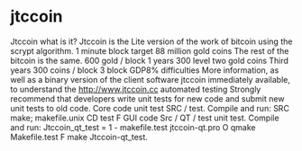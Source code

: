 # jtccoin
Jtccoin what is it?
Jtccoin is the Lite version of the work of bitcoin using the scrypt algorithm.
1 minute block target
88 million gold coins
The rest of the bitcoin is the same.
600 gold / block 1 years
300 level two gold coins
Third years 300 coins / block
3 block GDP8% difficulties
More information, as well as a binary version of the client software jtccoin immediately available, to understand the http://www.jtccoin.cc
automated testing
Strongly recommend that developers write unit tests for new code and submit new unit tests to old code.
Core code unit test SRC / test. Compile and run:
SRC make; makefile.unix CD test F
GUI code Src / QT / test unit test. Compile and run:
Jtccoin_qt_test = 1 - makefile.test jtccoin-qt.pro O qmake
Makefile.test F make
Jtccoin-qt_test.
